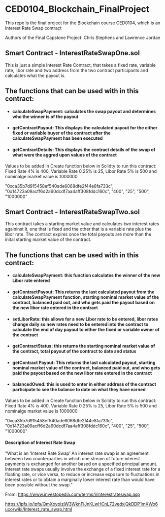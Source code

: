 # CED0104_Blockchain_FinalProject
This repo is the final project for the Blockchain course CED0104, which is an Interest Rate Swap contract 

Authors of the Final Capstone Project:
Chris Stephens and Lawrence Jordan


## Smart Contract - InterestRateSwapOne.sol
This is just a simple Interest Rate Contract, that takes a fixed rate, variable rate, libor rate and two address from the two contract participants and calculates what the payout is.

  ## The functions that can be used with in this contract:
 * #### calculateSwapPayment: calculates the swap payout and determines who the winner is of the payout
 * #### getContractPayout: This displays the calculated payout for the either fixed or variable buyer of the contract after the calculateSwapPayment has been executed
 * #### getContractDetails: This displays the contract details of the swap of what were the aggred upon values of the contract

Values to be added in Create function below in Solidty to run this contract: Fixed Rate 4% is 400, Variable Rate 0.25% is 25, Libor Rate 5% is 500 and nominalge market value is 1000000
  
"0xca35b7d915458ef540ade6068dfe2f44e8fa733c", "0x14723a09acff6d2a60dcdf7aa4aff308fddc160c", "400", "25", "500", "1000000"


## Smart Contract - InterestRateSwapTwo.sol
   This contract takes a starting market value and calculates two interest rates againinst it, one that is fixed and the other that is a variable rate plus the libor rate. The contract expires once the total payouts are more than the inital starting market value of the contract.
   
   ## The functions that can be used with in this contract:
  * #### calculateSwapPayment: this function calculates the winner of the new Libor rate entered
  * #### getContractPayout: This returns the last calculated payout from the calculateSwapPayment function, starting nominal market value of the contract, balanced paid out, and who gets paid the payout based on the new libor rate entered in the contract
  * #### setLiborRate: this allows for a new Libor rate to be entered, libor rates change daily so new rates need to be entered into the contract to calculate the end of day payout to either the fixed or variable owner of the contract    
  * #### getContractStatus: this returns the starting nominal market value of the contract, total payout of the contract to date and status
  * #### getContract Payout: This returns the last calculated payout, starting nominal market value of the contract, balanced paid out, and who gets paid the payout based on the new libor rate entered in the contract
  * #### balancedOwed: this is used to enter in either address of the contract participate to see the balance to date on what they have earned
  
Values to be added in Create function below in Solidty to run this contract: Fixed Rate 4% is 400, Variable Rate 0.25% is 25, Libor Rate 5% is 500 and nominalge market value is 1000000

"0xca35b7d915458ef540ade6068dfe2f44e8fa733c", "0x14723a09acff6d2a60dcdf7aa4aff308fddc160c", "400", "25", "500", "1000000"

#### Description of Interest Rate Swap

"What is an 'Interest Rate Swap'
An interest rate swap is an agreement between two counterparties in which one stream of future interest payments is exchanged for another based on a specified principal amount. Interest rate swaps usually involve the exchange of a fixed interest rate for a floating rate, or vice versa, to reduce or increase exposure to fluctuations in interest rates or to obtain a marginally lower interest rate than would have been possible without the swap."

From: https://www.investopedia.com/terms/i/interestrateswap.asp

https://ipfs.io/ipfs/QmXoypizjW3WknFiJnKLwHCnL72vedxjQkDDP1mXWo6uco/wiki/Interest_rate_swap.html


